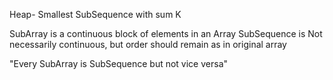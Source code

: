 Heap- Smallest SubSequence with sum K

SubArray is a continuous block of elements in an Array
SubSequence is Not necessarily continuous, but order should remain as in original array

"Every SubArray is SubSequence but not vice versa"
